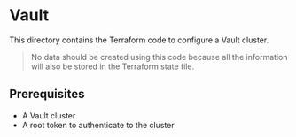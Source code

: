 # Vault

This directory contains the Terraform code to configure a Vault cluster.

> No data should be created using this code because all the information will also be stored in the Terraform state file.

## Prerequisites

* A Vault cluster
* A root token to authenticate to the cluster
